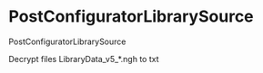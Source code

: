 # PostConfiguratorLibrarySource
PostConfiguratorLibrarySource

Decrypt files LibraryData_v5_*.ngh to txt

